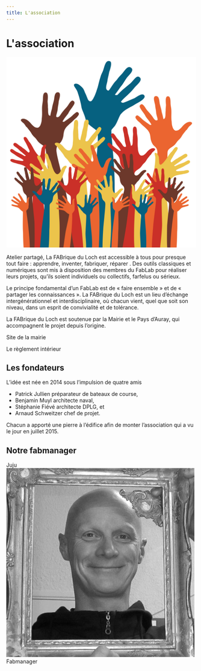 ```yaml
---
title: L'association
---
```


# L'association
![Association](association.jpg)

Atelier partagé, La FABrique du Loch est accessible à tous pour presque tout faire : apprendre, inventer, fabriquer, réparer . Des outils classiques et numériques sont mis à disposition des membres du FabLab pour réaliser leurs projets, qu’ils soient individuels ou collectifs, farfelus ou sérieux.

Le principe fondamental d’un FabLab est de « faire ensemble » et de « partager les connaissances ». La FABrique du Loch est un lieu d’échange intergénérationnel et interdisciplinaire, où chacun vient, quel que soit son niveau, dans un esprit de convivialité et de tolérance.

La FABrique du Loch est soutenue par la Mairie et le Pays d’Auray, qui accompagnent le projet depuis l’origine.

Site de la mairie

Le règlement intérieur


## Les fondateurs
L’idée est née en 2014 sous l’impulsion de quatre amis
- Patrick Jullien préparateur de bateaux de course,
- Benjamin Muyl architecte naval,
- Stéphanie Fiévé architecte DPLG, et
- Arnaud Schweitzer chef de projet.

Chacun a apporté une pierre à l’édifice afin de monter l’association qui a vu le jour en juillet 2015.

## Notre fabmanager

Juju
![Juju](juju-NB.jpg)
Fabmanager

